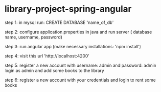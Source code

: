 # library-project-spring-angular

step 1: in mysql run: CREATE DATABASE 'name_of_db'

step 2: configure application.properties in java and run server ( database name, username, password)

step 3: run angular app (make necessary installations: 'npm install')

step 4: visit this url 'http://localhost:4200'

step 5: register a new account with username: admin and password: admin
        login as admin and add some books to the library 
        
step 6: register a new account with your credentials and login to rent some books
